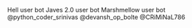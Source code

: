 Hell user bot 
Javes 2.0 user bot
Marshmellow user bot
@python_coder_srinivas
@devansh_op_bolte
@CRiMiNaL786
